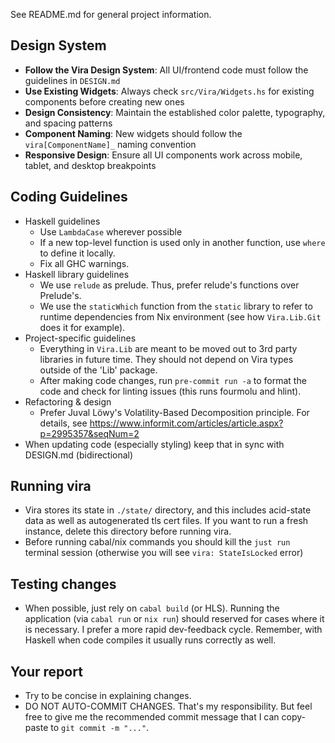 See README.md for general project information.

## Design System

- **Follow the Vira Design System**: All UI/frontend code must follow the guidelines in `DESIGN.md`
- **Use Existing Widgets**: Always check `src/Vira/Widgets.hs` for existing components before creating new ones
- **Design Consistency**: Maintain the established color palette, typography, and spacing patterns
- **Component Naming**: New widgets should follow the `vira[ComponentName]_` naming convention
- **Responsive Design**: Ensure all UI components work across mobile, tablet, and desktop breakpoints

## Coding Guidelines

- Haskell guidelines
    - Use `LambdaCase` wherever possible
    - If a new top-level function is used only in another function, use `where` to define it locally.
    - Fix all GHC warnings.
- Haskell library guidelines
    - We use `relude` as prelude. Thus, prefer relude's functions over Prelude's.
    - We use the `staticWhich` function from the `static` library to refer to runtime dependencies from Nix environment (see how `Vira.Lib.Git` does it for example).
- Project-specific guidelines
    - Everything in `Vira.Lib` are meant to be moved out to 3rd party libraries in future time. They should not depend on Vira types outside of the 'Lib' package.
    - After making code changes, run `pre-commit run -a` to format the code and check for linting issues (this runs fourmolu and hlint).
- Refactoring & design
    - Prefer Juval Löwy's Volatility-Based Decomposition principle. For details, see https://www.informit.com/articles/article.aspx?p=2995357&seqNum=2
- When updating code (especially styling) keep that in sync with DESIGN.md (bidirectional)

## Running vira

- Vira stores its state in `./state/` directory, and this includes acid-state data as well as autogenerated tls cert files. If you want to run a fresh instance, delete this directory before running vira.
- Before running cabal/nix commands you should kill the `just run` terminal session (otherwise you will see `vira: StateIsLocked` error)

## Testing changes

- When possible, just rely on `cabal build` (or HLS). Running the application (via `cabal run` or `nix run`) should reserved for cases where it is necessary. I prefer a more rapid dev-feedback cycle. Remember, with Haskell when code compiles it usually runs correctly as well.

## Your report

- Try to be concise in explaining changes.
- DO NOT AUTO-COMMIT CHANGES. That's my responsibility. But feel free to give me the recommended commit message that I can copy-paste to `git commit -m "..."`.